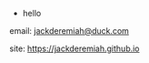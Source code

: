- hello

email:
jackderemiah@duck.com

site:
https://jackderemiah.github.io

<!---
jackderemiah/jackderemiah is a ✨ special ✨ repository because its `README.md` (this file) appears on your GitHub profile.
You can click the Preview link to take a look at your changes.
--->
